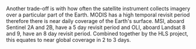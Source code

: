 Another trade-off is with how often the satellite instrument collects imagery over a particular part of the Earth. MODIS has a high temporal revisit period therefore there is near daily coverage of the Earth's surface. MSI, aboard Sentinel 2A and 2B, have a 5 day revisit period and OLI, aboard Landsat 8 and 9, have an 8 day revisit period. Combined together by the HLS project, this equates to near global coverage in 2 to 3 days.
